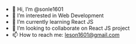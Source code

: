 - 👋 Hi, I’m @sonle1601
- 👀 I’m interested in Web Development
- 🌱 I’m currently learning React JS
- 💞️ I’m looking to collaborate on React JS project
- 📫 How to reach me: leson1601@gmail.com

<!---
sonle1601/sonle1601 is a ✨ special ✨ repository because its `README.md` (this file) appears on your GitHub profile.
You can click the Preview link to take a look at your changes.
--->
